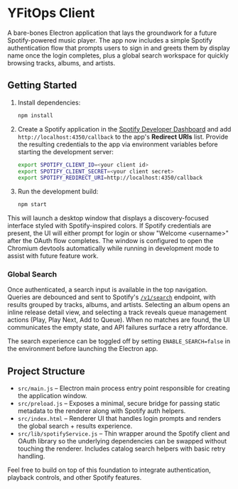 # YFitOps Client

A bare-bones Electron application that lays the groundwork for a future Spotify-powered music player. The app now includes a
simple Spotify authentication flow that prompts users to sign in and greets them by display name once the login completes, plus
a global search workspace for quickly browsing tracks, albums, and artists.

## Getting Started

1. Install dependencies:

   ```bash
   npm install
   ```

2. Create a Spotify application in the [Spotify Developer Dashboard](https://developer.spotify.com/dashboard) and add
   `http://localhost:4350/callback` to the app's **Redirect URIs** list. Provide the resulting credentials to the app via
   environment variables before starting the development server:

   ```bash
   export SPOTIFY_CLIENT_ID=<your client id>
   export SPOTIFY_CLIENT_SECRET=<your client secret>
   export SPOTIFY_REDIRECT_URI=http://localhost:4350/callback
   ```

3. Run the development build:

   ```bash
   npm start
   ```

This will launch a desktop window that displays a discovery-focused interface styled with Spotify-inspired colors. If Spotify
credentials are present, the UI will either prompt for login or show "Welcome &lt;username&gt;" after the OAuth flow completes. The
window is configured to open the Chromium devtools automatically while running in development mode to assist with future feature
work.

### Global Search

Once authenticated, a search input is available in the top navigation. Queries are debounced and sent to Spotify's
[`/v1/search`](https://developer.spotify.com/documentation/web-api/reference/search) endpoint, with results grouped by tracks,
albums, and artists. Selecting an album opens an inline release detail view, and selecting a track reveals queue management
actions (Play, Play Next, Add to Queue). When no matches are found, the UI communicates the empty state, and API failures surface
a retry affordance.

The search experience can be toggled off by setting `ENABLE_SEARCH=false` in the environment before launching the Electron app.

## Project Structure

- `src/main.js` – Electron main process entry point responsible for creating the application window.
- `src/preload.js` – Exposes a minimal, secure bridge for passing static metadata to the renderer along with Spotify auth helpers.
- `src/index.html` – Renderer UI that handles login prompts and renders the global search + results experience.
- `src/lib/spotifyService.js` – Thin wrapper around the Spotify client and OAuth library so the underlying dependencies can be
  swapped without touching the renderer. Includes catalog search helpers with basic retry handling.

Feel free to build on top of this foundation to integrate authentication, playback controls, and other Spotify features.
